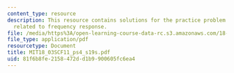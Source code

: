 ```yaml
---
content_type: resource
description: This resource contains solutions for the practice problem statements
  related to frequency response.
file: /media/https%3A/open-learning-course-data-rc.s3.amazonaws.com/18-03sc-differential-equations-fall-2011/81f6b8fe2158472dd1b9900605fc6ea4_MIT18_03SCF11_ps4_s19s.pdf
file_type: application/pdf
resourcetype: Document
title: MIT18_03SCF11_ps4_s19s.pdf
uid: 81f6b8fe-2158-472d-d1b9-900605fc6ea4
---
```

